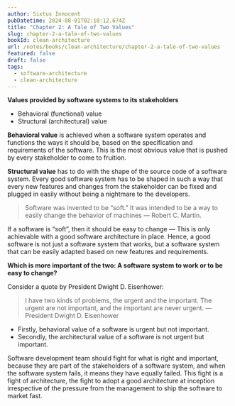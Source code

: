 ```yaml
---
author: Sixtus Innocent
pubDatetime: 2024-08-01T02:10:12.674Z
title: "Chapter 2: A Tale of Two Values"
slug: chapter-2-a-tale-of-two-values
bookId: clean-architecture
url: /notes/books/clean-architecture/chapter-2-a-tale-of-two-values
featured: false
draft: false
tags:
  - software-architecture
  - clean-architecture
---
```


**Values provided by software systems to its stakeholders**

- Behavioral (functional) value
- Structural (architectural) value

**Behavioral value** is achieved when a software system operates and functions the ways it should be, based on the specification and requirements of the software. This is the most obvious value that is pushed by every stakeholder to come to fruition.

**Structural value** has to do with the shape of the source code of a software system. Every good software system has to be shaped in such a way that every new features and changes from the stakeholder can be fixed and plugged in easily without being a nightmare to the developers.

> Software was invented to be “soft.” It was intended to be a way to easily change the behavior of machines — Robert C. Martin.

If a software is “soft”, then it should be easy to change — This is only achievable with a good software architecture in place. Hence, a good software is not just a software system that works, but a software system that can be easily adapted based on new features and requirements.

**Which is more important of the two: A software system to work or to be easy to change?**

Consider a quote by President Dwight D. Eisenhower:

> I have two kinds of problems, the urgent and the important. The urgent are not important, and the important are never urgent. — President Dwight D. Eisenhower

- Firstly, behavioral value of a software is urgent but not important.
- Secondly, the architectural value of a software is not urgent but important.

Software development team should fight for what is right and important, because they are part of the stakeholders of a software system, and when the software system fails, it means they have equally failed. This fight is a fight of architecture, the fight to adopt a good architecture at inception irrespective of the pressure from the management to ship the software to market fast.
